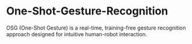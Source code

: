 # One-Shot-Gesture-Recognition
OSG (One-Shot Gesture) is a real-time, training-free gesture recognition approach designed for intuitive human-robot interaction.
